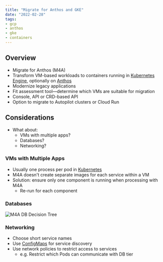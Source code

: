 ```yaml
---
title: "Migrate for Anthos and GKE"
date: "2022-02-28"
tags:
- gcp
- anthos
- gke
- containers
---
```


## Overview

- Migrate for Anthos (M4A)
- Transform VM-based workloads to containers running in [Kubernetes Engine](notes/GCP%20Kubernetes%20Engine%20(GKE).md), optionally on [Anthos](notes/GCP%20Anthos.md)
- Modernize legacy applications
- Fit assessment tool—determine which VMs are suitable for migration
- Console, API or CRD-based API
- Option to migrate to Autopilot clusters or Cloud Run

## Considerations

- What about:
	- VMs with multiple apps?
	- Databases?
	- Networking?

### VMs with Multiple Apps

- Usually one process per pod in [Kubernetes](notes/moc/Kubernetes.md)
- M4A doesn't create separate images for each service within a VM
- Solution: ensure only one component is running when processing with M4A
	- Re-run for each component

### Databases

![M4A DB Decision Tree](files/m4a_db_decision_tree.svg)

### Networking

- Choose short service names
- Use [ConfigMaps](notes/ConfigMap.md) for service discovery
- Use network policies to restrict access to services
	- e.g. Restrict which Pods can communicate with DB tier
